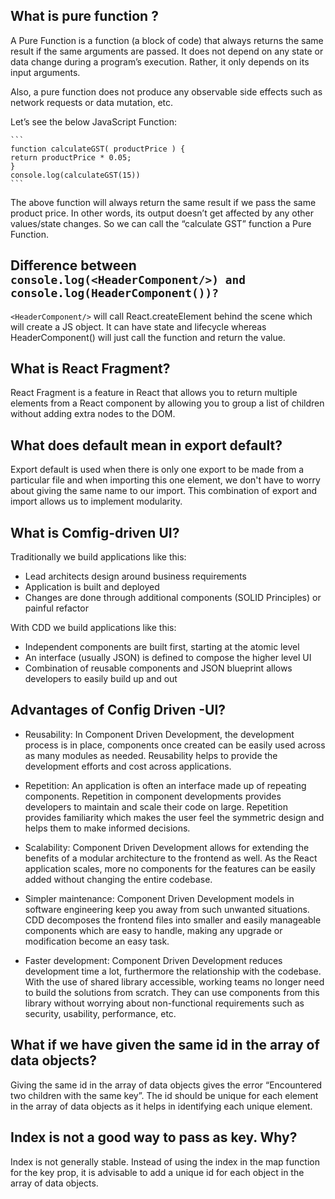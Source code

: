 ## What is pure function ?

A Pure Function is a function (a block of code) that always returns the same result if the same arguments are passed. It does not depend on any state or data change during a program’s execution. Rather, it only depends on its input arguments.

Also, a pure function does not produce any observable side effects such as network requests or data mutation, etc.

Let’s see the below JavaScript Function:


    ```
    function calculateGST( productPrice ) {
    return productPrice * 0.05;
    }
    console.log(calculateGST(15))
    ```
The above function will always return the same result if we pass the same product price. In other words, its output doesn’t get affected by any other values/state changes. So we can call the “calculate GST” function a Pure Function.

## Difference between `console.log(<HeaderComponent/>) and console.log(HeaderComponent())?`

`<HeaderComponent/>` will  call React.createElement behind the scene which will create a JS object. It can have state and lifecycle whereas HeaderComponent() will just call the function and return the value.

## What is React Fragment?
React Fragment is a feature in React that allows you to return multiple elements from a React component by allowing you to group a list of children without adding extra nodes to the DOM.

## What does default mean in export default?
Export default is used when there is only one export to be made from a particular file and when importing this one element, we don't have to worry about giving the same name to our import. This combination of export and import allows us to implement modularity.

## What is Comfig-driven UI?
Traditionally we build applications like this:

- Lead architects design around business requirements
- Application is built and deployed
- Changes are done through additional components (SOLID Principles) or painful refactor

With CDD we build applications like this:

- Independent components are built first, starting at the atomic level
- An interface (usually JSON) is defined to compose the higher level UI
- Combination of reusable components and JSON blueprint allows developers to easily build up and out

## Advantages of Config Driven -UI? 

- Reusability: In Component Driven Development, the development process is in place, components once created can be easily used across as many modules as needed. Reusability helps to provide the development efforts and cost across applications.

- Repetition: An application is often an interface made up of repeating components. Repetition in component developments provides developers to maintain and scale their code on large. Repetition provides familiarity which makes the user feel the symmetric design and helps them to make informed decisions.

- Scalability: Component Driven Development allows for extending the benefits of a modular architecture to the frontend as well. As the React application scales, more no components for the features can be easily added without changing the entire codebase.

- Simpler maintenance: Component Driven Development models in software engineering keep you away from such unwanted situations. CDD decomposes the frontend files into smaller and easily manageable components which are easy to handle, making any upgrade or modification become an easy task.

- Faster development: Component Driven Development reduces development time a lot, furthermore the relationship with the codebase. With the use of shared library accessible, working teams no longer need to build the solutions from scratch. They can use components from this library without worrying about non-functional requirements such as security, usability, performance, etc.

## What if we have given the same id in the array of data objects?
Giving the same id in the array of data objects gives the error “Encountered two children with the same key”. The id should be unique for each element in the array of data objects as it helps in identifying each unique element.

## Index is not a good way to pass as key. Why?
Index is not generally stable. Instead of using the index in the map function for the key prop, it is advisable to add a unique id for each object in the array of data objects. 


